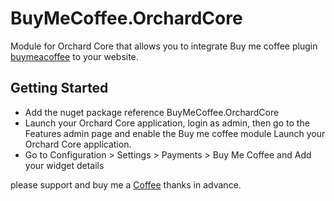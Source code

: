 # BuyMeCoffee.OrchardCore

Module for Orchard Core that allows you to  integrate Buy me coffee plugin  [buymeacoffee](https://www.buymeacoffee.com/) to your website.

## Getting Started
- Add the nuget package reference BuyMeCoffee.OrchardCore
- Launch your Orchard Core application, login as admin, then go to the Features admin page and enable the Buy me coffee module Launch your Orchard Core application.
- Go to Configuration > Settings > Payments > Buy Me Coffee  and Add your widget details

please support and  buy me a [Coffee](https://www.buymeacoffee.com/nicolasmaluleke) thanks in advance.
